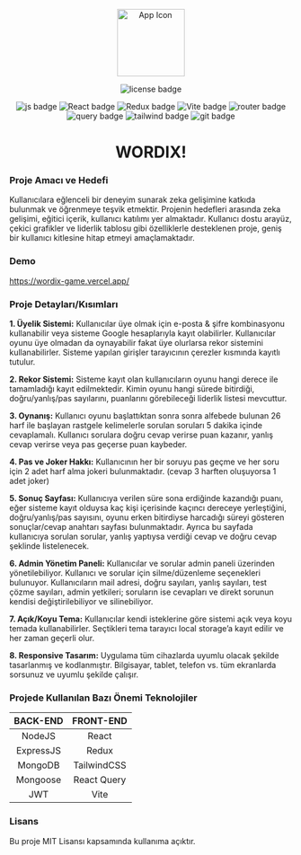 <p align="center">
<img style="width:120px;height:120px;" src="https://cdn-icons-png.flaticon.com/512/3666/3666231.png" alt="App Icon"/>
</p>
<p align="center">
  <img src="https://img.shields.io/badge/License-MIT-yellow.svg" alt="license badge"/>
</p>
<p align="center">
  <img src="https://img.shields.io/badge/JavaScript-323330?style=for-the-badge&logo=javascript&logoColor=F7DF1E" alt="js badge"/>
  <img src="https://img.shields.io/badge/React-20232A?style=for-the-badge&logo=react&logoColor=61DAFB" alt="React badge"/>
  <img src="https://img.shields.io/badge/Redux-593D88?style=for-the-badge&logo=redux&logoColor=white" alt="Redux badge"/>
  <img src="https://img.shields.io/badge/Vite-B73BFE?style=for-the-badge&logo=vite&logoColor=FFD62E" alt="Vite badge"/>
  <img src="https://img.shields.io/badge/React_Router-CA4245?style=for-the-badge&logo=react-router&logoColor=white" alt="router badge"/>
  <img src="https://img.shields.io/badge/React_Query-FF4154?style=for-the-badge&logo=ReactQuery&logoColor=white" alt="query badge"/>
  <img src="https://img.shields.io/badge/Tailwind_CSS-38B2AC?style=for-the-badge&logo=tailwind-css&logoColor=white" alt="tailwind badge"/>
  <img src="https://img.shields.io/badge/GIT-E44C30?style=for-the-badge&logo=git&logoColor=white" alt="git badge"/>
</p>
<h1 align="center">
WORDIX!
</h1>

### Proje Amacı ve Hedefi

Kullanıcılara eğlenceli bir deneyim sunarak zeka gelişimine katkıda bulunmak ve öğrenmeye teşvik etmektir. Projenin hedefleri arasında zeka gelişimi, eğitici içerik, kullanıcı katılımı yer almaktadır. Kullanıcı dostu arayüz, çekici grafikler ve liderlik tablosu gibi özelliklerle desteklenen proje, geniş bir kullanıcı kitlesine hitap etmeyi amaçlamaktadır.

### Demo

https://wordix-game.vercel.app/

### Proje Detayları/Kısımları

**1. Üyelik Sistemi:** Kullanıcılar üye olmak için e-posta & şifre kombinasyonu kullanabilir veya sisteme Google hesaplarıyla kayıt olabilirler. Kullanıcılar oyunu üye olmadan da oynayabilir fakat üye olurlarsa rekor sistemini kullanabilirler. Sisteme yapılan girişler tarayıcının çerezler kısmında kayıtlı tutulur.

**2. Rekor Sistemi:** Sisteme kayıt olan kullanıcıların oyunu hangi derece ile tamamladığı kayıt edilmektedir. Kimin oyunu hangi sürede bitirdiği, doğru/yanlış/pas sayılarını, puanlarını görebileceği liderlik listesi mevcuttur.

**3. Oynanış:** Kullanıcı oyunu başlattıktan sonra sonra alfebede bulunan 26 harf ile başlayan rastgele kelimelerle sorulan soruları 5 dakika içinde cevaplamalı. Kullanıcı sorulara doğru cevap verirse puan kazanır, yanlış cevap verirse veya pas geçerse puan kaybeder.

**4. Pas ve Joker Hakkı:** Kullanıcının her bir soruyu pas geçme ve her soru için 2 adet harf alma jokeri bulunmaktadır. (cevap 3 harften oluşuyorsa 1 adet joker)

**5. Sonuç Sayfası:** Kullanıcıya verilen süre sona erdiğinde kazandığı puanı, eğer sisteme kayıt olduysa kaç kişi içerisinde kaçıncı dereceye yerleştiğini, doğru/yanlış/pas sayısını, oyunu erken bitirdiyse harcadığı süreyi gösteren sonuçlar/cevap anahtarı sayfası bulunmaktadır. Ayrıca bu sayfada kullanıcıya sorulan sorular, yanlış yaptıysa verdiği cevap ve doğru cevap şeklinde listelenecek.

**6. Admin Yönetim Paneli:** Kullanıcılar ve sorular admin paneli üzerinden yönetilebiliyor. Kullanıcı ve sorular için silme/düzenleme seçenekleri bulunuyor. Kullanıcıların mail adresi, doğru sayıları, yanlış sayıları, test çözme sayıları, admin yetkileri; soruların ise cevapları ve direkt sorunun kendisi değiştirilebiliyor ve silinebiliyor.

**7. Açık/Koyu Tema:** Kullanıcılar kendi isteklerine göre sistemi açık veya koyu temada kullanabilirler. Seçtikleri tema tarayıcı local storage’a kayıt edilir ve her zaman geçerli olur.

**8. Responsive Tasarım:** Uygulama tüm cihazlarda uyumlu olacak şekilde tasarlanmış ve kodlanmıştır. Bilgisayar, tablet, telefon vs. tüm ekranlarda sorsunuz ve uyumlu şekilde çalışır.

### Projede Kullanılan Bazı Önemi Teknolojiler

| BACK-END  | FRONT-END  |
| :------------: | :------------: |
| NodeJS  | React  |
| ExpressJS  | Redux  |
| MongoDB  | TailwindCSS  |
| Mongoose  | React Query  |
| JWT  | Vite  |

### Lisans

Bu proje MIT Lisansı kapsamında kullanıma açıktır.
